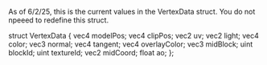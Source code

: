 As of 6/2/25, this is the current values in the VertexData struct. You do not npeeed to redefine this struct.

struct VertexData {
vec4 modelPos;
vec4 clipPos;
vec2 uv;
vec2 light;
vec4 color;
vec3 normal;
vec4 tangent;
vec4 overlayColor;
vec3 midBlock;
uint blockId;
uint textureId;
vec2 midCoord;
float ao;
};
